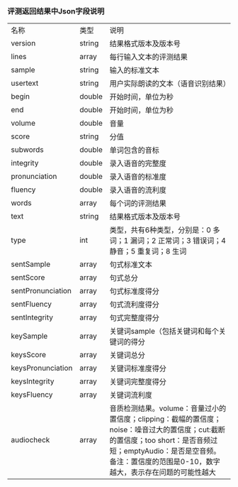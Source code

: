 ### 评测返回结果中Json字段说明


| | | |
| ----- | ----- | ----- |
| 名称| 类型 | 说明 |
| version | string | 结果格式版本及版本号 |
| lines | array | 每行输入文本的评测结果 |
| sample | string | 输入的标准文本 |
| usertext | string | 用户实际朗读的文本（语音识别结果） |
| begin | double | 开始时间，单位为秒 |
| end | double | 开始时间，单位为秒 |
| volume | double | 音量 |
| score | string | 分值 |
| subwords | double | 单词包含的音标 |
| integrity | double | 录入语音的完整度 |
| pronunciation | double | 录入语音的标准度 |
| fluency | double | 录入语音的流利度 |
| words | array | 每个词的评测结果 |
| text | string | 结果格式版本及版本号 | 词的字符串，使用"sil"表示语音中的静音段 |
| type | int | 类型，共有6种类型，分别是：0 多词；1 漏词；2 正常词；3 错误词；4 静音；5 重复词；8 生词 |
| sentSample | array | 句式标准文本 |
| sentScore | array | 句式总分 |
| sentPronunciation | array | 句式标准度得分 |
| sentFluency | array | 句式流利度得分 |
| sentIntegrity | array | 句式完整度得分 |
| keySample | array | 关键词sample（包括关键词和每个关键词的得分 |
| keysScore | array | 关键词总分 |
| keysPronunciation | array | 关键词标准度得分 |
| keysIntegrity | array | 关键词完整度得分 |
| keysFluency | array | 关键词流利度 |
| audiocheck | array | 音质检测结果。volume：音量过小的置信度；clipping：截幅的置信度；noise：噪音过大的置信度；cut:截断的置信度；too short：是否音频过短；emptyAudio：是否是空音频。备注：置信度的范围是0-10，数字越大，表示存在问题的可能性越大 |
